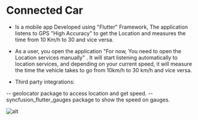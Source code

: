 # Connected Car

- Is a mobile app Developed using "Flutter" Framework, The application listens to GPS "High Accuracy" to get the Location and measures the time from 10 Km/h to 30 and vice versa.

- As a user, you open the application "For now, You need to open the Location services manually" .
It will start listening automatically to location services, and depending on your current speed, it will measure the time the vehicle takes to go from 10km/h to 30 km/h and vice versa.

- Third party integrations:

--	geolocator package to access location and get speed.
--	syncfusion_flutter_gauges package to show the speed on gauges.

![alt ](https://i.ibb.co/fqM9ZM7/Screenshot-1592737603.png)

